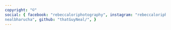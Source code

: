 ```yaml
---
copyright: "©"
social: { facebook: "rebeccaloriphotography", instagram: "rebeccaloriphotography", linkedin: "
nealbharucha", github: "thatGuyNeal/", }
---
```

